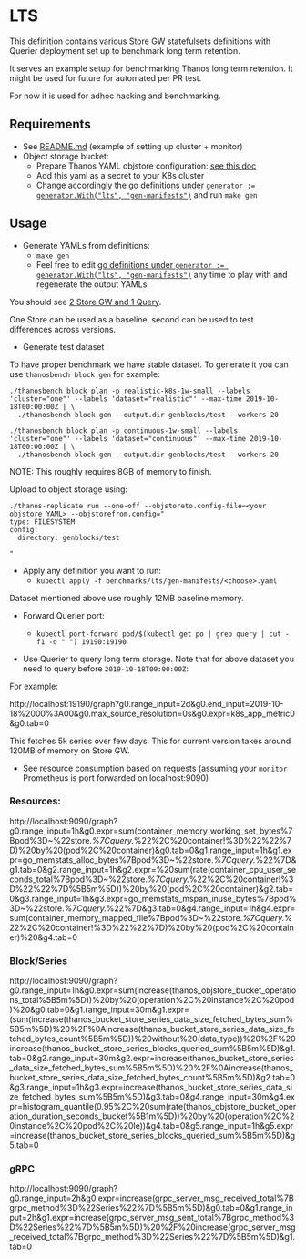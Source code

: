 # LTS

This definition contains various Store GW statefulsets definitions with Querier deployment
set up to benchmark long term retention.

It serves an example setup for benchmarking Thanos long term retention.
It might be used for future for automated per PR test.

For now it is used for adhoc hacking and benchmarking.

## Requirements

* See [README.md](/README.md#Prerequisites) (example of setting up cluster + monitor)
* Object storage bucket:
  * Prepare Thanos YAML objstore configuration: [see this doc](https://thanos.io/storage.md/#configuration)
  * Add this yaml as a secret to your K8s cluster
  * Change accordingly the [go definitions under `generator := generator.With("lts", "gen-manifests")`](/configs/main.go) and run `make gen`
  
## Usage

* Generate YAMLs from definitions:
  * `make gen`
  * Feel free to edit [go definitions under `generator := generator.With("lts", "gen-manifests")`](/configs/main.go) any time to play with and regenerate the output YAMLs.

You should see [2 Store GW and 1 Query](/benchmarks/lts/gen-manifests).
 
One Store can be used as a baseline, second can be used to test differences across versions.

* Generate test dataset

To have proper benchmark we have stable dataset. To generate it you can use `thanosbench block gen` for example:

```
./thanosbench block plan -p realistic-k8s-1w-small --labels 'cluster="one"' --labels 'dataset="realistic"' --max-time 2019-10-18T00:00:00Z | \
  ./thanosbench block gen --output.dir genblocks/test --workers 20

./thanosbench block plan -p continuous-1w-small --labels 'cluster="one"' --labels 'dataset="continuous"' --max-time 2019-10-18T00:00:00Z | \
  ./thanosbench block gen --output.dir genblocks/test --workers 20
```

NOTE: This roughly requires 8GB of memory to finish.

Upload to object storage using:

```
./thanos-replicate run --one-off --objstoreto.config-file=<your objstore YAML> --objstorefrom.config="
type: FILESYSTEM
config:
  directory: genblocks/test

"
```

* Apply any definition you want to run:
  * `kubectl apply -f benchmarks/lts/gen-manifests/<choose>.yaml`

Dataset mentioned above use roughly 12MB baseline memory.

* Forward Querier port:
  * `kubectl port-forward pod/$(kubectl get po | grep query | cut -f1 -d " ") 19190:19190`
  
* Use Querier to query long term storage. Note that for above dataset you need to query before `2019-10-18T00:00:00Z`:

For example:

http://localhost:19190/graph?g0.range_input=2d&g0.end_input=2019-10-18%2000%3A00&g0.max_source_resolution=0s&g0.expr=k8s_app_metric0&g0.tab=0

This fetches 5k series over few days. This for current version takes around 120MB of memory on Store GW.

* See resource consumption based on requests (assuming your `monitor` Prometheus is port forwarded on localhost:9090)

### Resources:

http://localhost:9090/graph?g0.range_input=1h&g0.expr=sum(container_memory_working_set_bytes%7Bpod%3D~%22store.*%7Cquery.*%22%2C%20container!%3D%22%22%7D)%20by%20(pod%2C%20container)&g0.tab=0&g1.range_input=1h&g1.expr=go_memstats_alloc_bytes%7Bpod%3D~%22store.*%7Cquery.*%22%7D&g1.tab=0&g2.range_input=1h&g2.expr=%20sum(rate(container_cpu_user_seconds_total%7Bpod%3D~%22store.*%7Cquery.*%22%2C%20container!%3D%22%22%7D%5B5m%5D))%20by%20(pod%2C%20container)&g2.tab=0&g3.range_input=1h&g3.expr=go_memstats_mspan_inuse_bytes%7Bpod%3D~%22store.*%7Cquery.*%22%7D&g3.tab=0&g4.range_input=1h&g4.expr=sum(container_memory_mapped_file%7Bpod%3D~%22store.*%7Cquery.*%22%2C%20container!%3D%22%22%7D)%20by%20(pod%2C%20container)%20&g4.tab=0

### Block/Series 

http://localhost:9090/graph?g0.range_input=1h&g0.expr=sum(increase(thanos_objstore_bucket_operations_total%5B5m%5D))%20by%20(operation%2C%20instance%2C%20pod)%20&g0.tab=0&g1.range_input=30m&g1.expr=(sum(increase(thanos_bucket_store_series_data_size_fetched_bytes_sum%5B5m%5D)%20%2F%0Aincrease(thanos_bucket_store_series_data_size_fetched_bytes_count%5B5m%5D))%20without%20(data_type))%20%2F%20increase(thanos_bucket_store_series_blocks_queried_sum%5B5m%5D)&g1.tab=0&g2.range_input=30m&g2.expr=increase(thanos_bucket_store_series_data_size_fetched_bytes_sum%5B5m%5D)%20%2F%0Aincrease(thanos_bucket_store_series_data_size_fetched_bytes_count%5B5m%5D)&g2.tab=0&g3.range_input=1h&g3.expr=increase(thanos_bucket_store_series_data_size_fetched_bytes_sum%5B5m%5D)&g3.tab=0&g4.range_input=30m&g4.expr=histogram_quantile(0.95%2C%20sum(rate(thanos_objstore_bucket_operation_duration_seconds_bucket%5B1m%5D))%20by%20(operation%2C%20instance%2C%20pod%2C%20le))&g4.tab=0&g5.range_input=1h&g5.expr=increase(thanos_bucket_store_series_blocks_queried_sum%5B5m%5D)&g5.tab=0

### gRPC

http://localhost:9090/graph?g0.range_input=2h&g0.expr=increase(grpc_server_msg_received_total%7Bgrpc_method%3D%22Series%22%7D%5B5m%5D)&g0.tab=0&g1.range_input=2h&g1.expr=increase(grpc_server_msg_sent_total%7Bgrpc_method%3D%22Series%22%7D%5B5m%5D)%20%2F%20increase(grpc_server_msg_received_total%7Bgrpc_method%3D%22Series%22%7D%5B5m%5D)&g1.tab=0
